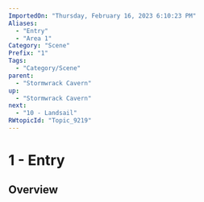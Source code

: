 ```yaml
---
ImportedOn: "Thursday, February 16, 2023 6:10:23 PM"
Aliases:
  - "Entry"
  - "Area 1"
Category: "Scene"
Prefix: "1"
Tags:
  - "Category/Scene"
parent:
  - "Stormwrack Cavern"
up:
  - "Stormwrack Cavern"
next:
  - "10 - Landsail"
RWtopicId: "Topic_9219"
---
```

# 1 - Entry
## Overview
